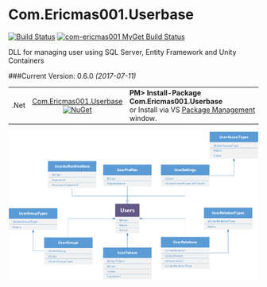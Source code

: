 # Com.Ericmas001.Userbase
[![Build Status](https://travis-ci.org/Com-Ericmas001/Userbase.svg?branch=master)](https://travis-ci.org/Com-Ericmas001/Userbase)
[![com-ericmas001 MyGet Build Status](https://www.myget.org/BuildSource/Badge/com-ericmas001?identifier=a0f8aa04-cacc-4114-90e0-285c055d6e28)](https://www.myget.org/)

DLL for managing user using SQL Server, Entity Framework and Unity Containers

###Current Version: 0.6.0 *(2017-07-11)*
<table align="center" width="100%">
    <tbody>
        <tr>
            <td rowspan>.Net</td>
            <td align="center">
            <a href="https://www.nuget.org/packages/Com.Ericmas001.Userbase/" target="_blank">
            Com.Ericmas001.Userbase <br />
            <img src="https://raw.githubusercontent.com/NuGet/Home/master/resources/nuget.png" alt="NuGet" width=150 />
            </a>
            </td>
            <td align="left">
                <div class="nuget-badge">
                    <b>PM&gt; Install-Package Com.Ericmas001.Userbase</b> <br />
                    or Install via VS <a href="https://docs.nuget.org/consume/package-manager-dialog" target="_blank">Package Management</a> window.
                </div>
            </td>
        </tr>
    </tbody>
</table>

<p align=center><img src=https://raw.githubusercontent.com/Com-Ericmas001/Userbase/master/Src/Com.Ericmas001.Userbase/Scripts/Schemas.png /></p>
